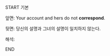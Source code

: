 START
기본

앞면:
Your account and hers do not **correspond**.


뒷면:
당신의 설명과 그녀의 설명이 일치하지 않는다.


해석:

<!--ID: 1734252693636-->
END